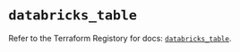 # `databricks_table`

Refer to the Terraform Registory for docs: [`databricks_table`](https://registry.terraform.io/providers/databricks/databricks/1.25.0/docs/resources/table).
